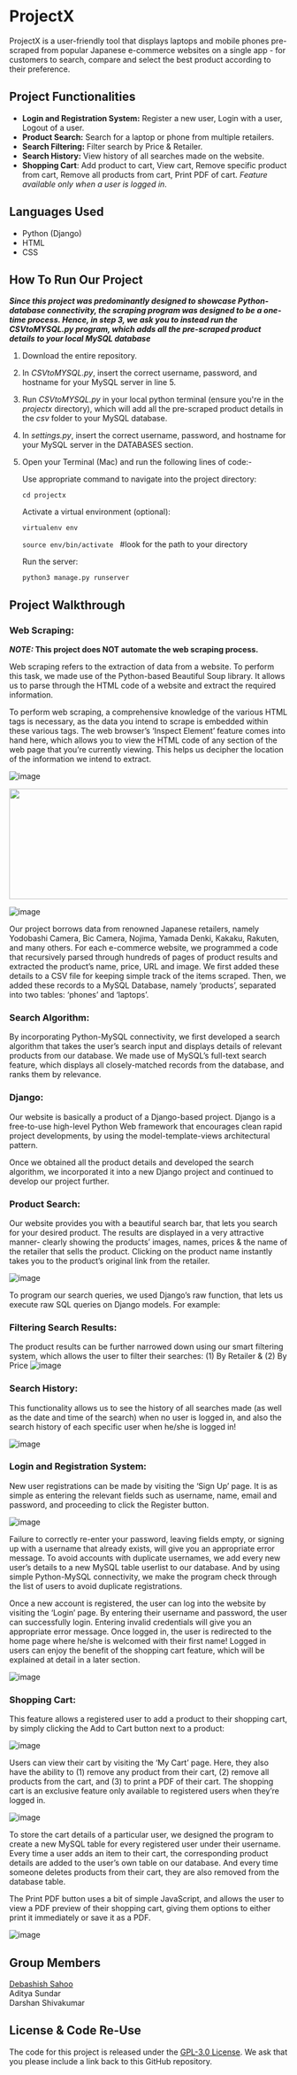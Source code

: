 # ProjectX
ProjectX is a user-friendly tool that displays laptops and mobile phones pre-scraped from popular Japanese e-commerce websites on a single app - for customers to search, compare and select the best product according to their preference.

## Project Functionalities
- **Login and Registration System:** 
Register a new user, Login with a user, Logout of a user.
- **Product Search:** 
Search for a laptop or phone from multiple retailers.
- **Search Filtering:** 
Filter search by Price & Retailer.
- **Search History:** 
View history of all searches made on the website.
- **Shopping Cart**: 
Add product to cart, View cart, Remove specific product from cart, Remove all products from cart, Print PDF of cart. _Feature available only when a user is logged in_.

## Languages Used

- Python (Django)
- HTML
- CSS

## How To Run Our Project

_**Since this project was predominantly designed to showcase Python-database connectivity, the scraping program was designed to be a one-time process. Hence, in step 3, we ask you to instead run the CSVtoMYSQL.py program, which adds all the pre-scraped product details to your local MySQL database**_ 

1. Download the entire repository.

2. In _CSVtoMYSQL.py_, insert the correct username, password, and hostname for your MySQL server in line 5.


3. Run _CSVtoMYSQL.py_ in your local python terminal (ensure you're in the _projectx_ directory), which will add all the pre-scraped product details in the _csv_ folder to your MySQL database.


4. In _settings.py_, insert the correct username, password, and hostname for your MySQL server in the DATABASES section.


5. Open your Terminal (Mac) and run the following lines of code:-

   Use appropriate command to navigate into the project directory:
   
    `cd projectx`
   
   Activate a virtual environment (optional):
   
    `virtualenv env`  
    
    `source env/bin/activate` &nbsp; #look for the path to your directory
    
    Run the server:
    
    `python3 manage.py runserver` 

## Project Walkthrough 
 
### Web Scraping: 

**_NOTE:_ This project does NOT automate the web scraping process.**

Web scraping refers to the extraction of data from a website. To perform this task, we made use of the Python-based Beautiful Soup library. It allows us to parse through the HTML code of a website and extract the required information. 

To perform web scraping, a comprehensive knowledge of the various HTML tags is necessary, as the data you intend to scrape is embedded within these various tags. The web browser’s ‘Inspect Element’ feature comes into hand here, which allows you to view the HTML code of any section of the web page that you’re currently viewing. This helps us decipher the location of the information we intend to extract.

![image](https://user-images.githubusercontent.com/69211573/128525767-68ff78e9-63bb-4d66-ae4d-dffb444a66eb.png)

<img src="https://user-images.githubusercontent.com/69211573/128526150-eda62424-4f04-42a3-afee-190df27a9637.png" height="200" width="1500">


![image](https://user-images.githubusercontent.com/69211573/128526183-d6d1a253-8151-42ac-bbee-1861a6355eed.png)

Our project borrows data from renowned Japanese retailers, namely Yodobashi Camera, Bic Camera, Nojima, Yamada Denki, Kakaku, Rakuten, and many others. For each e-commerce website, we programmed a code that recursively parsed through hundreds of pages of product results and extracted the product’s name, price, URL and image. We first added these details to a CSV file for keeping simple track of the items scraped. Then, we added these records to a MySQL Database, namely ‘products’, separated into two tables: ‘phones’ and ‘laptops’. 

### Search Algorithm:
By incorporating Python-MySQL connectivity, we first developed a search algorithm that takes the user’s search input and displays details of relevant products from our database. We made use of MySQL’s full-text search feature, which displays all closely-matched records from the database, and ranks them by relevance. 


### Django:

Our website is basically a product of a Django-based project. Django is a free-to-use high-level Python Web framework that encourages clean rapid project developments, by using the model-template-views architectural pattern.

Once we obtained all the product details and developed the search algorithm, we incorporated it into a new Django project and continued to develop our project further.

### Product Search:
Our website provides you with a beautiful search bar, that lets you search for your desired product. The results are displayed in a very attractive manner- clearly showing the products’ images, names, prices & the name of the retailer that sells the product. Clicking on the product name instantly takes you to the product’s original link from the retailer. 

![image](https://user-images.githubusercontent.com/69211573/128526487-9b82c451-ca42-46eb-b5a2-43319590a316.png)

To program our search queries, we used Django’s raw function, that lets us execute raw SQL queries on Django models. For example:
 
### Filtering Search Results:
The product results can be further narrowed down using our smart filtering system, which allows the user to filter their searches: (1) By Retailer & (2) By Price
![image](https://user-images.githubusercontent.com/69211573/128526771-ee263f8a-570d-4630-9da0-a89d6e2164c1.png)


### Search History:
This functionality allows us to see the history of all searches made (as well as the date and time of the search) when no user is logged in, and also the search history of each specific user when he/she is logged in! 

![image](https://user-images.githubusercontent.com/69211573/128526845-83ae53d3-bb69-45d7-a572-fbc6d791245e.png)

### Login and Registration System:
New user registrations can be made by visiting the ‘Sign Up’ page. It is as simple as entering the relevant fields such as username, name, email and password, and proceeding to click the Register button. 

![image](https://user-images.githubusercontent.com/69211573/128526928-dd173fc4-2dfc-4976-813b-b0f4942633ab.png)

Failure to correctly re-enter your password, leaving fields empty, or signing up with a username that already exists, will give you an appropriate error message. To avoid accounts with duplicate usernames, we add every new user’s details to a new MySQL table userlist to our database. And by using simple Python-MySQL connectivity, we make the program check through the list of users to avoid duplicate registrations. 

Once a new account is registered, the user can log into the website by visiting the ‘Login’ page.
By entering their username and password, the user can successfully login. Entering invalid credentials will give you an appropriate error message. 
Once logged in, the user is redirected to the home page where he/she is welcomed with their first name! Logged in users can enjoy the benefit of the shopping cart feature, which will be explained at detail in a later section.

![image](https://user-images.githubusercontent.com/69211573/128527129-59d16ab1-7299-4fa3-8c5d-f9c87bcbc034.png)

### Shopping Cart:
This feature allows a registered user to add a product to their shopping cart, by simply clicking the Add to Cart button next to a product:

![image](https://user-images.githubusercontent.com/69211573/128527243-a970ec37-e7dd-40f9-bfea-7754e8811864.png)

Users can view their cart by visiting the ‘My Cart’ page. Here, they also have the ability to (1) remove any product from their cart, (2) remove all products from the cart, and (3) to print a PDF of their cart. The shopping cart is an exclusive feature only  available to registered users when they’re logged in. 

![image](https://user-images.githubusercontent.com/69211573/128527303-22aab629-12d5-4c45-964d-7371947e4805.png)

To store the cart details of a particular user, we designed the program to create a new MySQL table for every registered user under their username. Every time a user adds an item to their cart, the corresponding product details are added to the user’s own table on our database. And every time someone deletes products from their cart, they are also removed from the database table. 

The Print PDF button uses a bit of simple JavaScript, and allows the user to view a PDF preview of their shopping cart, giving them options to either print it immediately or save it as a PDF.

![image](https://user-images.githubusercontent.com/69211573/128527363-5df37ada-fea5-46e6-9a6b-fcaaf879d454.png)

## Group Members									  
[Debashish Sahoo](https://github.com/debashishsahoo) <br>
Aditya Sundar <br>
Darshan Shivakumar

## License & Code Re-Use
The code for this project is released under the [GPL-3.0 License](./LICENSE). We ask that you please include a link back to this GitHub repository.
